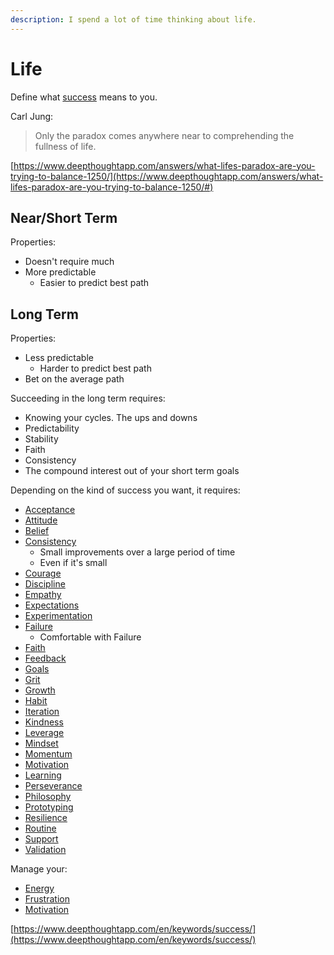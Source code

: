 ```yaml
---
description: I spend a lot of time thinking about life.
---
```


# Life

Define what [success](https://www.deepthoughtapp.com/en/keywords/success/) means to you.

Carl Jung:

> Only the paradox comes anywhere near to comprehending the fullness of life.

​[https://www.deepthoughtapp.com/answers/what-lifes-paradox-are-you-trying-to-balance-1250/](https://www.deepthoughtapp.com/answers/what-lifes-paradox-are-you-trying-to-balance-1250/#)

## Near/Short Term

Properties:

* Doesn't require much
* More predictable
  * Easier to predict best path

## Long Term

Properties:

* Less predictable
  * Harder to predict best path
* Bet on the average path

Succeeding in the long term requires:

* Knowing your cycles. The ups and downs
* Predictability
* Stability
* Faith
* Consistency
* The compound interest out of your short term goals

Depending on the kind of success you want, it requires:

* [Acceptance](https://www.deepthoughtapp.com/en/keywords/acceptance/)
* [Attitude](https://www.deepthoughtapp.com/en/keywords/attitude/)
* [Belief](https://www.deepthoughtapp.com/en/keywords/beliefs/)
* [Consistency](https://www.deepthoughtapp.com/en/keywords/consistency/)
  * Small improvements over a large period of time
  * Even if it's small
* [Courage](https://www.deepthoughtapp.com/en/keywords/courage/)
* [Discipline](https://www.deepthoughtapp.com/en/keywords/discipline/)
* [Empathy](https://www.deepthoughtapp.com/en/keywords/empathy/)
* [Expectations](https://www.deepthoughtapp.com/en/keywords/expectations/)
* [Experimentation](https://www.deepthoughtapp.com/en/keywords/experiments/)
* [Failure](https://www.deepthoughtapp.com/en/keywords/failure/)
  * Comfortable with Failure
* [Faith](https://www.deepthoughtapp.com/en/keywords/faith/)
* [Feedback](https://www.deepthoughtapp.com/en/keywords/feedback/)
* [Goals](https://www.deepthoughtapp.com/en/keywords/goals/)
* [Grit](https://www.deepthoughtapp.com/en/keywords/grit/)
* [Growth](https://www.deepthoughtapp.com/en/keywords/growth/)
* [Habit](https://www.deepthoughtapp.com/en/keywords/habit/)
* [Iteration](https://www.deepthoughtapp.com/en/keywords/iteration/)
* [Kindness](https://www.deepthoughtapp.com/en/keywords/kindness/)
* [Leverage](https://www.deepthoughtapp.com/en/keywords/leverage/)
* [Mindset](https://www.deepthoughtapp.com/en/keywords/mindset/)
* [Momentum](https://www.deepthoughtapp.com/en/keywords/momentum/)
* [Motivation](https://www.deepthoughtapp.com/en/keywords/motivation/)
* [Learning](https://www.deepthoughtapp.com/en/keywords/learning/)
* [Perseverance](https://www.deepthoughtapp.com/en/keywords/perseverance)
* [Philosophy](https://www.deepthoughtapp.com/en/keywords/philosophy/)
* [Prototyping](https://www.deepthoughtapp.com/en/keywords/prototype/)
* [Resilience](https://www.deepthoughtapp.com/en/keywords/resilience/)
* [Routine](https://www.deepthoughtapp.com/en/keywords/routine/)
* [Support](https://www.deepthoughtapp.com/en/keywords/support/)
* [Validation](https://www.deepthoughtapp.com/en/keywords/validation/)

Manage your:

* [Energy](https://www.deepthoughtapp.com/en/keywords/energy/)
* [Frustration](https://www.deepthoughtapp.com/en/keywords/frustration/)
* [Motivation](https://www.deepthoughtapp.com/en/keywords/motivation/)

[https://www.deepthoughtapp.com/en/keywords/success/](https://www.deepthoughtapp.com/en/keywords/success/)

